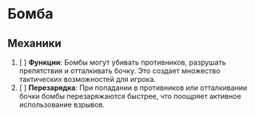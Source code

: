 # Бомба

## Механики

1. [ ] **Функции**: Бомбы могут убивать противников, разрушать препятствия и отталкивать бочку. Это создает множество тактических возможностей для игрока.
2. [ ] **Перезарядка**: При попадании в противников или отталкивании бочки бомбы перезаряжаются быстрее, что поощряет активное использование взрывов.
